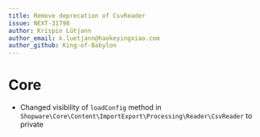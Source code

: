 ```yaml
---
title: Remove deprecation of CsvReader
issue: NEXT-31798
author: Krispin Lütjann
author_email: k.luetjann@haokeyingxiao.com
author_github: King-of-Babylon
---
```

# Core
* Changed visibility of `loadConfig` method in `Shopware\Core\Content\ImportExport\Processing\Reader\CsvReader` to private
